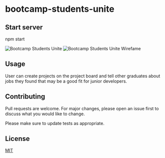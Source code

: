 # bootcamp-students-unite


## Start server

npm start

![Bootcamp Students Unite](https://user-images.githubusercontent.com/18708698/122235033-370b1980-ce72-11eb-9bc9-3e476e2363cc.png)
![Bootcamp Students Unite Wirefame](https://user-images.githubusercontent.com/18708698/122235023-34102900-ce72-11eb-8131-8db5dd609344.png)


## Usage

User can create projects on the project board and tell other graduates about jobs they found that may be a good fit for junior developers. 

## Contributing
Pull requests are welcome. For major changes, please open an issue first to discuss what you would like to change.

Please make sure to update tests as appropriate.

## License
[MIT](https://choosealicense.com/licenses/mit/)

